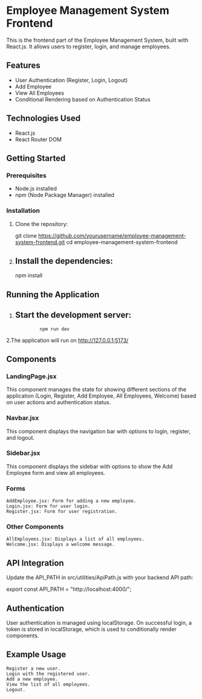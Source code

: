 # Employee Management System Frontend

This is the frontend part of the Employee Management System, built with React.js. It allows users to register, login, and manage employees.

## Features

- User Authentication (Register, Login, Logout)
- Add Employee
- View All Employees
- Conditional Rendering based on Authentication Status

## Technologies Used

- React.js
- React Router DOM

## Getting Started

### Prerequisites

- Node.js installed
- npm (Node Package Manager) installed

### Installation

1. Clone the repository:

   git clone https://github.com/yourusername/employee-management-system-frontend.git
   cd employee-management-system-frontend

2. ## Install the dependencies: ##
    npm install

## Running the Application ##

1. ## Start the development server: ##
                npm run dev

2.The application will run on http://127.0.0.1:5173/

## Components ##
### LandingPage.jsx ### 

This component manages the state for showing different sections of the application (Login, Register, Add Employee, All Employees, Welcome) based on user actions and authentication status.

### Navbar.jsx ###

This component displays the navigation bar with options to login, register, and logout.

### Sidebar.jsx ###

This component displays the sidebar with options to show the Add Employee form and view all employees.

### Forms ###

    AddEmployee.jsx: Form for adding a new employee.
    Login.jsx: Form for user login.
    Register.jsx: Form for user registration.
    
### Other Components ###
    AllEmployees.jsx: Displays a list of all employees.
    Welcome.jsx: Displays a welcome message.

## API Integration ##

Update the API_PATH in src/utilities/ApiPath.js with your backend API path:

export const API_PATH = "http://localhost:4000/";

## Authentication ##

User authentication is managed using localStorage. On successful login, a token is stored in localStorage, which is used to conditionally render components.

## Example Usage ##

    Register a new user.
    Login with the registered user.
    Add a new employee.
    View the list of all employees.
    Logout.
